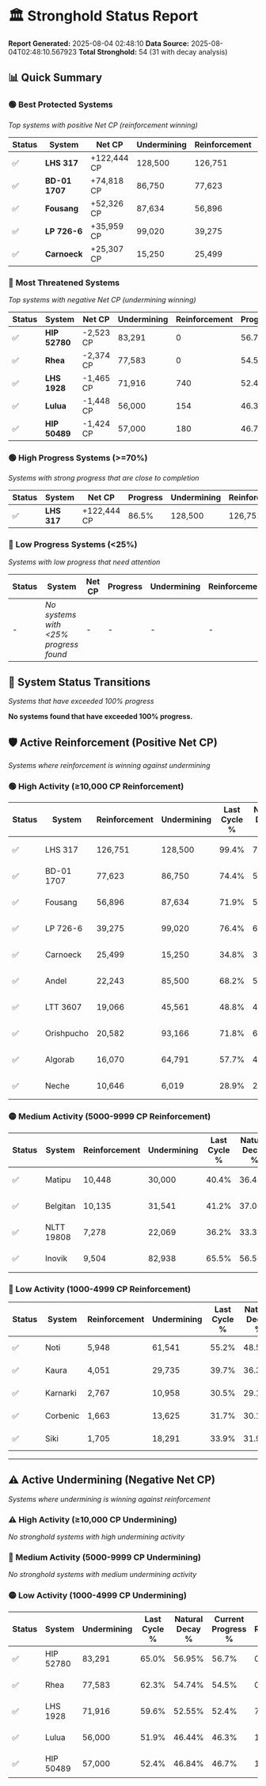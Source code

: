 # 🏛️ Stronghold Status Report

**Report Generated:** 2025-08-04 02:48:10
**Data Source:** 2025-08-04T02:48:10.567923
**Total Stronghold:** 54 (31 with decay analysis)

## 📊 Quick Summary

### 🟢 **Best Protected Systems**
*Top systems with positive Net CP (reinforcement winning)*

| Status | System | Net CP | Undermining | Reinforcement | Progress |
|--------|--------|--------|-------------|---------------|----------|
| ✅ | **LHS 317** | +122,444 CP | 128,500 | 126,751 | 86.5% |
| ✅ | **BD-01 1707** | +74,818 CP | 86,750 | 77,623 | 65.7% |
| ✅ | **Fousang** | +52,326 CP | 87,634 | 56,896 | 63.1% |
| ✅ | **LP 726-6** | +35,959 CP | 99,020 | 39,275 | 66.5% |
| ✅ | **Carnoeck** | +25,307 CP | 15,250 | 25,499 | 33.3% |

### 🔴 **Most Threatened Systems**
*Top systems with negative Net CP (undermining winning)*

| Status | System | Net CP | Undermining | Reinforcement | Progress |
|--------|--------|--------|-------------|---------------|----------|
| ✅ | **HIP 52780** | -2,523 CP | 83,291 | 0 | 56.7% |
| ✅ | **Rhea** | -2,374 CP | 77,583 | 0 | 54.5% |
| ✅ | **LHS 1928** | -1,465 CP | 71,916 | 740 | 52.4% |
| ✅ | **Lulua** | -1,448 CP | 56,000 | 154 | 46.3% |
| ✅ | **HIP 50489** | -1,424 CP | 57,000 | 180 | 46.7% |

### 🟢 **High Progress Systems (>=70%)**
*Systems with strong progress that are close to completion*

| Status | System | Net CP | Progress | Undermining | Reinforcement |
|--------|--------|--------|----------|-------------|---------------|
| ✅ | **LHS 317** | +122,444 CP | 86.5% | 128,500 | 126,751 |

### 🔴 **Low Progress Systems (<25%)**
*Systems with low progress that need attention*

| Status | System | Net CP | Progress | Undermining | Reinforcement |
|--------|--------|--------|----------|-------------|---------------|
| - | *No systems with <25% progress found* | - | - | - | - |
## 🔄 System Status Transitions
*Systems that have exceeded 100% progress*

**No systems found that have exceeded 100% progress.**

## 🛡️ Active Reinforcement (Positive Net CP)
*Systems where reinforcement is winning against undermining*

### 🟢 High Activity (≥10,000 CP Reinforcement)

| Status | System | Reinforcement | Undermining | Last Cycle % | Natural Decay % | Current Progress % | Current CP | Net CP | Activity |
|--------|--------|---------------|-------------|--------------|-----------------|-------------------|------------|--------|----------|
| ✅ | LHS 317 | 126,751 | 128,500 | 99.4% | 74.26% | 86.5% | 865,000 | +122,444 | 🟢 High Reinforcement |
| ✅ | BD-01 1707 | 77,623 | 86,750 | 74.4% | 58.22% | 65.7% | 657,000 | +74,818 | 🟢 High Reinforcement |
| ✅ | Fousang | 56,896 | 87,634 | 71.9% | 57.87% | 63.1% | 631,000 | +52,326 | 🟢 High Reinforcement |
| ✅ | LP 726-6 | 39,275 | 99,020 | 76.4% | 62.90% | 66.5% | 665,000 | +35,959 | 🟢 High Reinforcement |
| ✅ | Carnoeck | 25,499 | 15,250 | 34.8% | 30.77% | 33.3% | 332,999 | +25,307 | 🟢 High Reinforcement |
| ✅ | Andel | 22,243 | 85,500 | 68.2% | 57.75% | 59.7% | 597,000 | +19,510 | 🟢 High Reinforcement |
| ✅ | LTT 3607 | 19,066 | 45,561 | 48.8% | 42.42% | 44.2% | 442,000 | +17,802 | 🟢 High Reinforcement |
| ✅ | Orishpucho | 20,582 | 93,166 | 71.8% | 60.73% | 62.5% | 625,000 | +17,672 | 🟢 High Reinforcement |
| ✅ | Algorab | 16,070 | 64,791 | 57.7% | 49.79% | 51.2% | 512,000 | +14,078 | 🟢 High Reinforcement |
| ✅ | Neche | 10,646 | 6,019 | 28.9% | 27.22% | 28.3% | 283,000 | +10,782 | 🟢 High Reinforcement |

### 🟡 Medium Activity (5000-9999 CP Reinforcement)

| Status | System | Reinforcement | Undermining | Last Cycle % | Natural Decay % | Current Progress % | Current CP | Net CP | Activity |
|--------|--------|---------------|-------------|--------------|-----------------|-------------------|------------|--------|----------|
| ✅ | Matipu | 10,448 | 30,000 | 40.4% | 36.43% | 37.4% | 374,000 | +9,710 | 🟡 Medium Reinforcement |
| ✅ | Belgitan | 10,135 | 31,541 | 41.2% | 37.06% | 38.0% | 380,000 | +9,431 | 🟡 Medium Reinforcement |
| ✅ | NLTT 19808 | 7,278 | 22,069 | 36.2% | 33.33% | 34.0% | 340,000 | +6,695 | 🟡 Medium Reinforcement |
| ✅ | Inovik | 9,504 | 82,938 | 65.5% | 56.56% | 57.2% | 572,000 | +6,359 | 🟡 Medium Reinforcement |

### 🔴 Low Activity (1000-4999 CP Reinforcement)

| Status | System | Reinforcement | Undermining | Last Cycle % | Natural Decay % | Current Progress % | Current CP | Net CP | Activity |
|--------|--------|---------------|-------------|--------------|-----------------|-------------------|------------|--------|----------|
| ✅ | Noti | 5,948 | 61,541 | 55.2% | 48.58% | 49.0% | 490,000 | +4,171 | 🔵 Low Reinforcement |
| ✅ | Kaura | 4,051 | 29,735 | 39.7% | 36.36% | 36.7% | 367,000 | +3,404 | 🔵 Low Reinforcement |
| ✅ | Karnarki | 2,767 | 10,958 | 30.5% | 29.13% | 29.4% | 294,000 | +2,742 | 🔵 Low Reinforcement |
| ✅ | Corbenic | 1,663 | 13,625 | 31.7% | 30.15% | 30.3% | 303,000 | +1,533 | 🔵 Low Reinforcement |
| ✅ | Siki | 1,705 | 18,291 | 33.9% | 31.96% | 32.1% | 321,000 | +1,448 | 🔵 Low Reinforcement |


---

## ⚠️ Active Undermining (Negative Net CP)
*Systems where undermining is winning against reinforcement*

### ⚠️ High Activity (≥10,000 CP Undermining)

*No stronghold systems with high undermining activity*

### 🔶 Medium Activity (5000-9999 CP Undermining)

*No stronghold systems with medium undermining activity*

### 🟡 Low Activity (1000-4999 CP Undermining)

| Status | System | Undermining | Last Cycle % | Natural Decay % | Current Progress % | Reinforcement | Current CP | Net CP | Activity |
|--------|--------|-------------|--------------|-----------------|-------------------|---------------|------------|--------|----------|
| ✅ | HIP 52780 | 83,291 | 65.0% | 56.95% | 56.7% | 0 | 567,000 | -2,523 | 🟡 Low Undermining |
| ✅ | Rhea | 77,583 | 62.3% | 54.74% | 54.5% | 0 | 545,000 | -2,374 | 🟡 Low Undermining |
| ✅ | LHS 1928 | 71,916 | 59.6% | 52.55% | 52.4% | 740 | 524,000 | -1,465 | 🟡 Low Undermining |
| ✅ | Lulua | 56,000 | 51.9% | 46.44% | 46.3% | 154 | 462,999 | -1,448 | 🟡 Low Undermining |
| ✅ | HIP 50489 | 57,000 | 52.4% | 46.84% | 46.7% | 180 | 467,000 | -1,424 | 🟡 Low Undermining |
